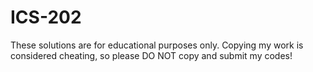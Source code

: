 # ICS-202
These solutions are for educational purposes only. Copying my work is considered cheating, so please DO NOT copy and submit my codes!
